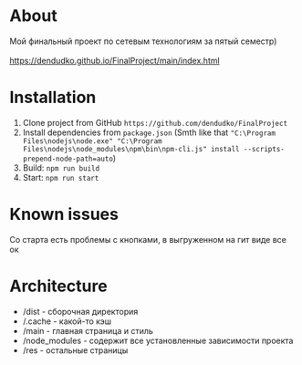 # About
Мой финальный проект по сетевым технологиям за пятый семестр)	
<br>
https://dendudko.github.io/FinalProject/main/index.html
# Installation
1. Clone project from GitHub `https://github.com/dendudko/FinalProject`
2. Install dependencies from `package.json`
   (Smth like that `"C:\Program Files\nodejs\node.exe" "C:\Program Files\nodejs\node_modules\npm\bin\npm-cli.js" install --scripts-prepend-node-path=auto`)
3. Build: `npm run build`
4. Start: `npm run start`
# Known issues
Со старта есть проблемы с кнопками, в выгруженном на гит виде все ок
# Architecture
- /dist - сборочная директория
- /.cache - какой-то кэш
- /main - главная страница и стиль
- /node_modules - содержит все установленные зависимости проекта
- /res - остальные страницы
